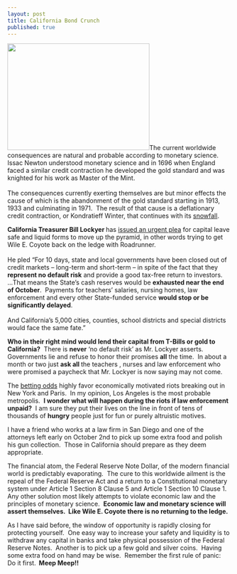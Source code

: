 ```yaml
---
layout: post
title: California Bond Crunch
published: true
---
```

<p><img class="alignright" title="Wilie Coyote gets a gravity lesson" src="{{ site.baseurl }}/images/wilie_coyote.jpg" alt="" width="320" height="240" /><span>The current worldwide consequences are natural and probable according to monetary science.  Issac Newton understood monetary science and in 1696 when England faced a similar credit contraction he developed the gold standard and was knighted for his work as Master of the Mint.  <br/><br/>The consequences currently exerting themselves are but minor effects the cause of which is the abandonment of the gold standard starting in 1913, 1933 and culminating in 1971.  The result of that cause is a deflationary credit contraction, or Kondratieff Winter, that continues with its <a href="http://www.runtogold.com/2008/02/first-snowfall-of-kondratieff-winter/">snowfall</a>.</span></p>
<p><span><strong>California Treasurer Bill Lockyer </strong>has <a href="http://www.treasurer.ca.gov/news/releases/2008/20081001.pdf" target="_blank">issued an urgent plea</a> for capital leave safe and liquid forms to move up the pyramid, in other words trying to get Wile E. Coyote back on the ledge with Roadrunner. <br/><br/> He pled “For 10 days, state and local governments have been closed out of credit markets – long-term and short-term – in spite of the fact that they <strong>represent no default risk</strong> and provide a good tax-free return to investors. ...That means the State’s cash reserves would be <strong>exhausted near the end of October</strong>.  Payments for teachers’ salaries, nursing homes, law enforcement and every other State-funded service <strong>would stop or be significantly delayed</strong>. <br/><br/> And California’s 5,000 cities, counties, school districts and special districts would face the same fate.”</span></p>
<p><span><strong>Who in their right mind would lend their capital from T-Bills or gold to California?</strong>  There is <strong>never</strong> ‘no default risk’ as Mr. Lockyer asserts.  Governments lie and refuse to honor their promises <strong>all</strong> the time.  In about a month or two just <strong>ask all </strong>the teachers , nurses and law enforcement who were promised a paycheck that Mr. Lockyer is now saying may not come.</span></p>
<p><span>The <a href="http://www.paddypower.com/bet?action=go_event&amp;category=SPECIALS&amp;class_sort=--&amp;ev_id=1224857&amp;ev_class_id=45&amp;ev_type_id=10467&amp;force_racing_css=N" target="_blank">betting odds</a> highly favor economically motivated riots breaking out in New York and Paris.  In my opinion, Los Angeles is the most probable metropolis.  <strong>I wonder what will happen during the riots if law enforcement unpaid?</strong>  I am sure they put their lives on the line in front of tens of thousands of <strong>hungry</strong> people just for fun or purely altruistic motives.</span></p>
<p><span>I have a friend who works at a law firm in San Diego and one of the attorneys left early on October 2nd to pick up some extra food and polish his gun collection.  Those in California should prepare as they deem appropriate.</span></p>
<p><span>The financial atom, the Federal Reserve Note Dollar, of the modern financial world is predictably evaporating.  The cure to this worldwide ailment is the repeal of the Federal Reserve Act and a return to a Constitutional monetary system under Article 1 Section 8 Clause 5 and Article 1 Section 10 Clause 1.  Any other solution most likely attempts to violate economic law and the principles of monetary science.  <strong>Economic law and monetary science will assert themselves.  Like Wile E. Coyote there is no returning to the ledge.</strong></span></p>
<p><span>As I have said before, the window of opportunity is rapidly closing for protecting yourself.  One easy way to increase your safety and liquidity is to withdraw any capital in banks and take physical possession of the Federal Reserve Notes.  Another is to pick up a few gold and silver coins.  Having some extra food on hand may be wise.  Remember the first rule of panic:  Do it first.<strong>  Meep Meep!!</strong></span></p>
